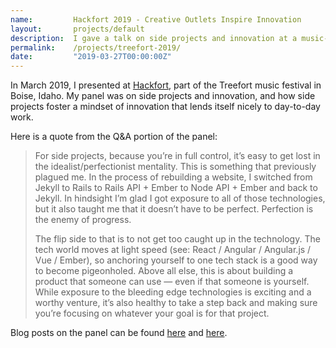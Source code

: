 ```yaml
---
name:         Hackfort 2019 - Creative Outlets Inspire Innovation
layout:       projects/default
description:  I gave a talk on side projects and innovation at a music-meets-tech festival in Boise.
permalink:    /projects/treefort-2019/
date:         "2019-03-27T00:00:00Z"
---
```


In March 2019, I presented at [Hackfort](https://www.treefortmusicfest.com/fort/hackfort/), part of the Treefort music festival in Boise, Idaho. My panel was on side projects and innovation, and how side projects foster a mindset of innovation that lends itself nicely to day-to-day work.

Here is a quote from the Q&A portion of the panel:
> For side projects, because you’re in full control, it’s easy to get lost in the idealist/perfectionist mentality. This is something that previously plagued me. In the process of rebuilding a website, I switched from Jekyll to Rails to Rails API + Ember to Node API + Ember and back to Jekyll. In hindsight I’m glad I got exposure to all of those technologies, but it also taught me that it doesn’t have to be perfect. Perfection is the enemy of progress.
>
> The flip side to that is to not get too caught up in the technology. The tech world moves at light speed (see: React / Angular / Angular.js / Vue / Ember), so anchoring yourself to one tech stack is a good way to become pigeonholed. Above all else, this is about building a product that someone can use &mdash; even if that someone is yourself. While exposure to the bleeding edge technologies is exciting and a worthy venture, it’s also healthy to take a step back and making sure you’re focusing on whatever your goal is for that project.

Blog posts on the panel can be found [here](https://blog.jelli.com/hackfort-2019-side-projects-creative-outlets-inspire-innovation) and [here](https://www.jelli.com/launchpad/engineering-qa-managing-side-projects-and-finding-inspiration/).

